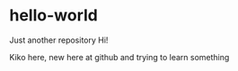 # hello-world
Just another repository
Hi!

Kiko here, new here at github and trying to learn something
